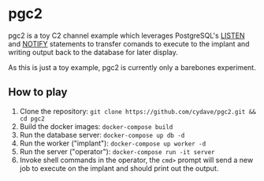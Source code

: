 # pgc2

pgc2 is a toy C2 channel example which leverages PostgreSQL's [LISTEN](https://www.postgresql.org/docs/current/sql-listen.html) and
[NOTIFY](https://www.postgresql.org/docs/current/sql-notify.html) statements to
transfer comands to execute to the implant and writing output back to the
database for later display.

As this is just a toy example, pgc2 is currently only a barebones experiment.


## How to play

1. Clone the repository: `git clone https://github.com/cydave/pgc2.git && cd pgc2`
2. Build the docker images: `docker-compose build`
3. Run the database server: `docker-compose up db -d`
4. Run the worker ("implant"): `docker-compose up worker -d`
5. Run the server ("operator"): `docker-compose run -it server`
6. Invoke shell commands in the operator, the `cmd>` prompt will send a new job to execute on the implant and should print out the output.
